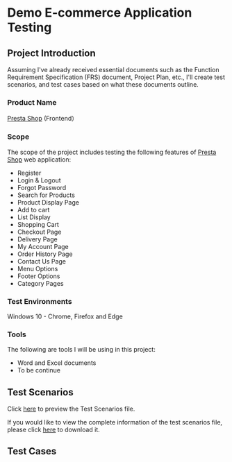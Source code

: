 # Demo E-commerce Application Testing  
## Project Introduction 
Assuming I've already received essential documents such as the Function Requirement Specification (FRS) document, Project Plan, etc., I'll create test scenarios, and test cases based on what these documents outline. 
### Product Name
[Presta Shop](https://demo.prestashop.com/#/en/front)	(Frontend）
### Scope
The scope of the project includes testing the following features of [Presta Shop](https://demo.prestashop.com/#/en/front) web application:
- Register
- Login & Logout
- Forgot Password
- Search for Products
- Product Display Page 
- Add to cart
- List Display
- Shopping Cart
- Checkout Page
- Delivery Page
- My Account Page
- Order History Page
- Contact Us Page
- Menu Options
- Footer Options
- Category Pages
### Test Environments
Windows 10 - Chrome, Firefox and Edge
### Tools
The following are tools I will be using in this project:
- Word and Excel documents
- To be continue

## Test Scenarios
Click [here](https://github.com/Taoan-t/testing-project-for-a-demo-website/blob/ffef15ad3805c7a3f6315ca9acfc91fce796d19c/PrestaShop-Test%20Scenarios.csv) to preview the Test Scenarios file.

If you would like to view the complete information of the test scenarios file, please click [here](https://github.com/Taoan-t/testing-project-for-a-demo-website/blob/ffef15ad3805c7a3f6315ca9acfc91fce796d19c/PrestaShop-Test%20Scenarios.xlsx) to download it.
## Test Cases
